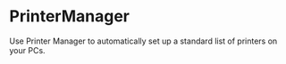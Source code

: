 # PrinterManager
Use Printer Manager to automatically set up a standard list of printers on your PCs.
